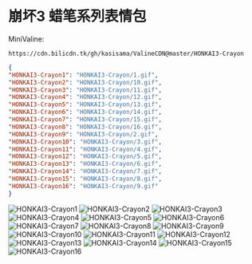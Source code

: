 # 崩坏3 蜡笔系列表情包

MiniValine:

`https://cdn.bilicdn.tk/gh/kasisama/ValineCDN@master/HONKAI3-Crayon`

```json
{
"HONKAI3-Crayon1": "HONKAI3-Crayon/1.gif",
"HONKAI3-Crayon2": "HONKAI3-Crayon/10.gif",
"HONKAI3-Crayon3": "HONKAI3-Crayon/11.gif",
"HONKAI3-Crayon4": "HONKAI3-Crayon/12.gif",
"HONKAI3-Crayon5": "HONKAI3-Crayon/13.gif",
"HONKAI3-Crayon6": "HONKAI3-Crayon/14.gif",
"HONKAI3-Crayon7": "HONKAI3-Crayon/15.gif",
"HONKAI3-Crayon8": "HONKAI3-Crayon/16.gif",
"HONKAI3-Crayon9": "HONKAI3-Crayon/2.gif",
"HONKAI3-Crayon10": "HONKAI3-Crayon/3.gif",
"HONKAI3-Crayon11": "HONKAI3-Crayon/4.gif",
"HONKAI3-Crayon12": "HONKAI3-Crayon/5.gif",
"HONKAI3-Crayon13": "HONKAI3-Crayon/6.gif",
"HONKAI3-Crayon14": "HONKAI3-Crayon/7.gif",
"HONKAI3-Crayon15": "HONKAI3-Crayon/8.gif",
"HONKAI3-Crayon16": "HONKAI3-Crayon/9.gif"
}
```

![HONKAI3-Crayon1](https://cdn.bilicdn.tk/gh/kasisama/ValineCDN@master/HONKAI3-Crayon/1.gif)
![HONKAI3-Crayon2](https://cdn.bilicdn.tk/gh/kasisama/ValineCDN@master/HONKAI3-Crayon/10.gif)
![HONKAI3-Crayon3](https://cdn.bilicdn.tk/gh/kasisama/ValineCDN@master/HONKAI3-Crayon/11.gif)
![HONKAI3-Crayon4](https://cdn.bilicdn.tk/gh/kasisama/ValineCDN@master/HONKAI3-Crayon/12.gif)
![HONKAI3-Crayon5](https://cdn.bilicdn.tk/gh/kasisama/ValineCDN@master/HONKAI3-Crayon/13.gif)
![HONKAI3-Crayon6](https://cdn.bilicdn.tk/gh/kasisama/ValineCDN@master/HONKAI3-Crayon/14.gif)
![HONKAI3-Crayon7](https://cdn.bilicdn.tk/gh/kasisama/ValineCDN@master/HONKAI3-Crayon/15.gif)
![HONKAI3-Crayon8](https://cdn.bilicdn.tk/gh/kasisama/ValineCDN@master/HONKAI3-Crayon/16.gif)
![HONKAI3-Crayon9](https://cdn.bilicdn.tk/gh/kasisama/ValineCDN@master/HONKAI3-Crayon/2.gif)
![HONKAI3-Crayon10](https://cdn.bilicdn.tk/gh/kasisama/ValineCDN@master/HONKAI3-Crayon/3.gif)
![HONKAI3-Crayon11](https://cdn.bilicdn.tk/gh/kasisama/ValineCDN@master/HONKAI3-Crayon/4.gif)
![HONKAI3-Crayon12](https://cdn.bilicdn.tk/gh/kasisama/ValineCDN@master/HONKAI3-Crayon/5.gif)
![HONKAI3-Crayon13](https://cdn.bilicdn.tk/gh/kasisama/ValineCDN@master/HONKAI3-Crayon/6.gif)
![HONKAI3-Crayon14](https://cdn.bilicdn.tk/gh/kasisama/ValineCDN@master/HONKAI3-Crayon/7.gif)
![HONKAI3-Crayon15](https://cdn.bilicdn.tk/gh/kasisama/ValineCDN@master/HONKAI3-Crayon/8.gif)
![HONKAI3-Crayon16](https://cdn.bilicdn.tk/gh/kasisama/ValineCDN@master/HONKAI3-Crayon/9.gif)